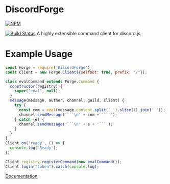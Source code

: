 # DiscordForge
[![NPM](https://nodei.co/npm/DiscordForge.png?downloads=true&downloadRank=true&stars=true)](https://nodei.co/npm/DiscordForge/)

[![Build Status](https://travis-ci.org/R3alCl0ud/DiscordForge.svg?branch=master)](https://travis-ci.org/R3alCl0ud/DiscordForge)
A highly extensible command client for discord.js
# Example Usage

```js
const Forge = require('DiscordForge');
const Client = new Forge.Client({selfBot: true, prefix: "/"});

class evalCommand extends Forge.Command {
  constructor(registry) {
    super("eval", null);
  }
  message(message, author, channel, guild, client) {
    try {
      const com = eval(message.content.split(' ').slice(1).join(' '));
      channel.sendMessage('```\n' + com + '```');
    } catch (e) {
      channel.sendMessage('```\n' + e + '```');
    }
  }
}
Client.on('ready', () => {
  console.log('Ready');
})

Client.registry.registerCommand(new evalCommand());
Client.login("token").catch(console.log);

```

[Documentation](https://r3alcl0ud.github.io/DiscordForge/master/)
